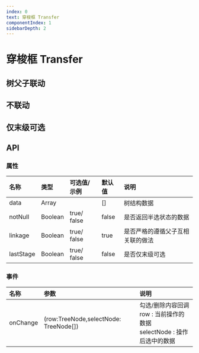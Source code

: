 ```yaml
---
index: 0
text: 穿梭框 Transfer 
componentIndex: 1
sidebarDepth: 2
---
```

# 穿梭框 Transfer
## 树父子联动

<demo src="./test/linkage.vue" langue="vue"  title="默认树联动" desc="左侧可勾选父级 , 子级也跟着勾选 , 右侧只显示选中的末级数据"></demo>

<demo src="./test/notNull.vue" langue="vue"  title="树联动返回半选状态" desc="右侧显示全部勾选的数据 , 包括父级数据 , 删除父级对应子集数据也删除"></demo>

## 不联动
<demo src="./test/noLinkage.vue" langue="vue"  title="树不联动" desc="左侧树父子级勾选/取消不关联 , 只选中当前操作项"></demo>
## 仅末级可选

<demo src="./test/lastStage.vue" langue="vue"  title="树仅末级可选" desc="左侧树仅可以选择末级数据 , 右侧只显示选中的末级数据"></demo>

## API

### 属性

| 名称     | 类型    | 可选值/示例                                   | 默认值  | 说明                                                       |
| :------- | :------ | :--------------------------------------- | :------ | :--------------------------------------------------------- |
| data     | Array   |                         | []      | 树结构数据  |                                       |
| notNull  | Boolean | true/ false                                   | false   | 是否返回半选状态的数据
| linkage  | Boolean | true/ false                             | true   | 是否严格的遵循父子互相关联的做法
| lastStage  | Boolean | true/ false                                  | false   | 是否仅末级可选

### 事件

| 名称    | 参数       | 说明         |
| :------ | :--------- | :----------- |
| onChange | (row:TreeNode,selectNode: TreeNode[]) | 勾选/删除内容回调 <br> row : 当前操作的数据<br>selectNode : 操作后选中的数据 |
